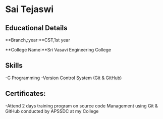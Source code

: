 # Sai Tejaswi

## Educational Details

**Branch,:year:**CST,1st year

**College Name:**Sri Vasavi Engineering College

## Skills

-C Programming
-Version Control System (Git & GitHub)

## Certificates:

-Attend 2 days training program on source code Management using Git & GitHub conducted by APSSDC at my College
